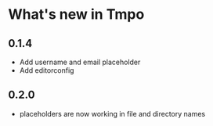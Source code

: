 # What's new in Tmpo

## 0.1.4

- Add username and email placeholder
- Add editorconfig

## 0.2.0

- placeholders are now working in file and directory names
